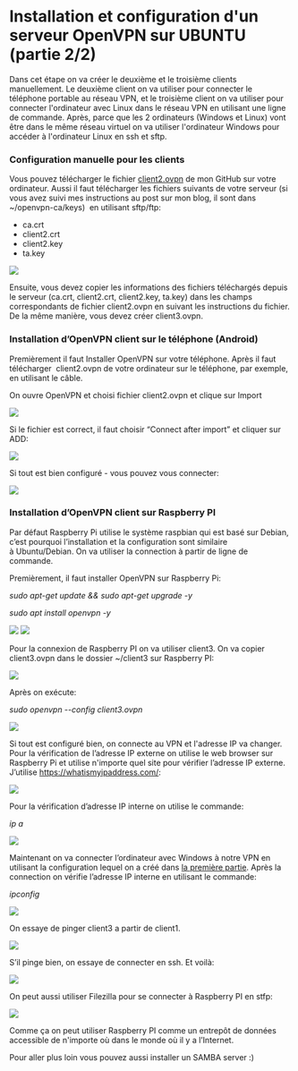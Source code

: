 Installation et configuration d'un serveur OpenVPN sur UBUNTU (partie 2/2) 
==========================================================================

Dans cet étape on va créer le deuxième et le troisième clients manuellement. Le deuxième client on va utiliser pour connecter le téléphone portable au réseau VPN, et le troisième client on va utiliser pour connecter l'ordinateur avec Linux dans le réseau VPN en utilisant une ligne de commande. Après, parce que les 2 ordinateurs (Windows et Linux) vont être dans le même réseau virtuel on va utiliser l'ordinateur Windows pour accéder à l'ordinateur Linux en ssh et sftp. 

### Configuration manuelle pour les clients

Vous pouvez télécharger le fichier [client2.ovpn](https://github.com/olexdziuba/vpn/blob/master/client2.ovpn) de mon GitHub sur votre ordinateur. Aussi il faut télécharger les fichiers suivants de votre serveur (si vous avez suivi mes instructions au post sur mon blog, il sont dans \~/openvpn-ca/keys)  en utilisant sftp/ftp:

-   ca.crt
-   client2.crt
-   client2.key
-   ta.key

<img src="/images2/image2.png">

Ensuite, vous devez copier les informations des fichiers téléchargés depuis le serveur (ca.crt, client2.crt, client2.key, ta.key) dans les champs correspondants de fichier client2.ovpn en suivant les instructions du fichier. De la même manière, vous devez créer client3.ovpn.



### Installation d’OpenVPN client sur le téléphone (Android) 

Premièrement il faut Installer OpenVPN sur votre téléphone. Après il faut télécharger  client2.ovpn de votre ordinateur sur le téléphone, par exemple, en utilisant le câble.

On ouvre OpenVPN et choisi fichier client2.ovpn et clique sur Import

<img src="/images2/image13c.png">

Si le fichier est correct, il faut choisir “Connect after import” et cliquer sur ADD:

<img src="/images2/image9c.png">

Si tout est bien configuré - vous pouvez vous connecter:

<img src="/images2/image4c.png">

### Installation d’OpenVPN client sur Raspberry PI 

Par défaut Raspberry Pi utilise le système raspbian qui est basé sur Debian, c’est pourquoi l’installation et la configuration sont similaire à Ubuntu/Debian. On va utiliser la connection à partir de ligne de commande.

Premièrement, il faut installer OpenVPN sur Raspberry Pi:

*sudo apt-get update && sudo apt-get upgrade -y*

*sudo apt install openvpn -y*

<img src="/images2/image3.png">

<img src="/images2/image1.png">

Pour la connexion de Raspberry PI on va utiliser client3. On va copier client3.ovpn dans le dossier \~/client3 sur Raspberry PI:

<img src="/images2/image12.png">

Après on exécute:

*sudo openvpn --config client3.ovpn*

<img src="/images2/image8.png">

Si tout est configuré bien, on connecte au VPN et l'adresse IP va changer. Pour la vérification de l’adresse IP externe on utilise le web browser sur Raspberry Pi et utilise n'importe quel site pour vérifier l’adresse IP externe. J’utilise https://whatismyipaddress.com/:

<img src="/images2/image11.png">

Pour la vérification d’adresse IP interne on utilise le commande:

*ip a*

<img src="/images2/image7.png">

Maintenant on va connecter l’ordinateur avec Windows à notre VPN en utilisant la configuration lequel on a créé dans [la première partie](https://olexdziuba.github.io/OpenVPNsurUBUNTU-1/).
Après la connection on vérifie l’adresse IP interne en utilisant le commande:

*ipconfig*

<img src="/images2/image5.png">

On essaye de pinger client3 a partir de client1.

<img src="/images2/image10.png">

S’il pinge bien, on essaye de connecter en ssh. Et voilà:

<img src="/images2/image6.png">

On peut aussi utiliser Filezilla pour se connecter à Raspberry PI en stfp:

<img src="/images2/image14.png">

Comme ça on peut utiliser Raspberry PI comme un entrepôt de données accessible de n'importe où dans le monde où il y a l’Internet.

Pour aller plus loin vous pouvez aussi installer un SAMBA server :)
